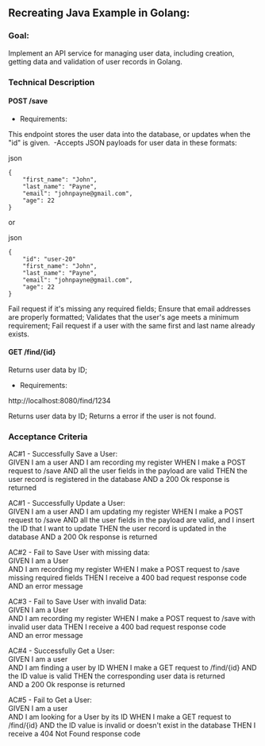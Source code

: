 ## Recreating Java Example in Golang: 

### Goal:

Implement an API service for managing user data, including creation, getting data and validation of user records in Golang.

### Technical Description

#### POST /save

- Requirements:  

This endpoint stores the user data into the database, or updates when the "id" is given. 
-Accepts JSON payloads for user data in these formats:

json 
```shell 
{   
    "first_name": "John",
    "last_name": "Payne",
    "email": "johnpayne@gmail.com",
    "age": 22
}  
```
or 

json 
```shell 
{   
    "id": "user-20"
    "first_name": "John",
    "last_name": "Payne",
    "email": "johnpayne@gmail.com",
    "age": 22
} 
```

Fail request if it's missing any required fields;
Ensure that email addresses are properly formatted;
Validates that the user's age meets a minimum requirement;
Fail request if a user with the same first and last name already exists.

#### GET /find/{id}

Returns user data by ID;

- Requirements:  

http://localhost:8080/find/1234

Returns user data by ID;
Returns a error if the user is not found.

### Acceptance Criteria

AC#1 - Successfully Save a User:  
GIVEN I am a user
AND I am recording my register
WHEN I make a POST request to /save
AND all the user fields in the payload are valid
THEN the user record is registered in the database 
AND a 200 Ok response is returned

AC#1 - Successfully Update a User:  
GIVEN I am a user
AND I am updating my register
WHEN I make a POST request to /save
AND all the user fields in the payload are valid, and I insert the ID that I want to update
THEN the user record is updated in the database 
AND a 200 Ok response is returned

AC#2 - Fail to Save User with missing data:  
GIVEN I am a User  
AND I am recording my register
WHEN I make a POST request to /save missing required fields
THEN I receive a 400 bad request response code  
AND an error message

AC#3 - Fail to Save User with invalid Data:  
GIVEN I am a User  
AND I am recording my register
WHEN I make a POST request to /save with invalid user data
THEN I receive a 400 bad request response code  
AND an error message

AC#4 - Successfully Get a User:  
GIVEN I am a user  
AND I am finding a user by ID
WHEN I make a GET request to /find/{id}
AND the ID value is valid
THEN the corresponding user data is returned  
AND a 200 Ok response is returned

AC#5 - Fail to Get a User:  
GIVEN I am a user  
AND I am looking for a User by its ID
WHEN I make a GET request to /find/{id}
AND the ID value is invalid  or doesn't exist in the database
THEN I receive a 404 Not Found response code  
